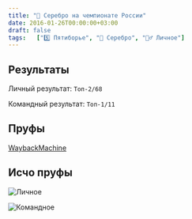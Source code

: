 ```yaml
---
title: "🥈 Серебро на чемпионате России"
date: 2016-01-26T00:00:00+03:00
draft: false
tags:   ["5️⃣ Пятиборье", "🥈 Серебро", "🙋‍♂️ Личное"]
---
```


## Результаты
Личный результат: `Топ-2/68`

Командный результат: `Топ-1/11`


## Пруфы
[WaybackMachine](https://web.archive.org/web/20170205123608/http://www.pentathlon-russia.ru/news/rusnews/2080-rezultaty-sorevnovanij-troebortsev-v-sankt-peterburge.html)

## Исчо пруфы
![Личное](/images/sports/2016/26_01_2016/personal.jpg#center)

![Командное](/images/sports/2016/26_01_2016/team.jpg#center)